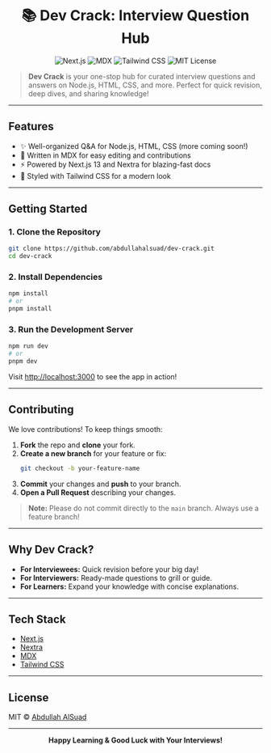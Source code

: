 <h1 align="center">📚 Dev Crack: Interview Question Hub</h1>

<p align="center">
  <img src="https://img.shields.io/badge/Next.js-15-blue?logo=next.js" alt="Next.js" />
  <img src="https://img.shields.io/badge/MDX-Docs-orange?logo=mdx" alt="MDX" />
  <img src="https://img.shields.io/badge/Tailwind_CSS-4-38B2AC?logo=tailwind-css" alt="Tailwind CSS" />
  <img src="https://img.shields.io/badge/License-MIT-green" alt="MIT License" />
</p>

> **Dev Crack** is your one-stop hub for curated interview questions and answers on Node.js, HTML, CSS, and more. Perfect for quick revision, deep dives, and sharing knowledge!

---

## Features

- ✨ Well-organized Q&A for Node.js, HTML, CSS (more coming soon!)
- 📝 Written in MDX for easy editing and contributions
- ⚡ Powered by Next.js 13 and Nextra for blazing-fast docs
- 🎨 Styled with Tailwind CSS for a modern look

---

## Getting Started

### 1. Clone the Repository

```sh
git clone https://github.com/abdullahalsuad/dev-crack.git
cd dev-crack
```

### 2. Install Dependencies

```sh
npm install
# or
pnpm install
```

### 3. Run the Development Server

```sh
npm run dev
# or
pnpm dev
```

Visit [http://localhost:3000](http://localhost:3000) to see the app in action!

---

## Contributing

We love contributions! To keep things smooth:

1. **Fork** the repo and **clone** your fork.
2. **Create a new branch** for your feature or fix:
   ```sh
   git checkout -b your-feature-name
   ```
3. **Commit** your changes and **push** to your branch.
4. **Open a Pull Request** describing your changes.

> **Note:** Please do not commit directly to the `main` branch. Always use a feature branch!

---

## Why Dev Crack?

- **For Interviewees:** Quick revision before your big day!
- **For Interviewers:** Ready-made questions to grill or guide.
- **For Learners:** Expand your knowledge with concise explanations.

---

## Tech Stack

- [Next.js](https://nextjs.org/)
- [Nextra](https://nextra.site/)
- [MDX](https://mdxjs.com/)
- [Tailwind CSS](https://tailwindcss.com/)

---

## License

MIT © [Abdullah AlSuad](https://github.com/abdullahalsuad)

---

<p align="center">
  <b>Happy Learning & Good Luck with Your Interviews!</b>
</p>
